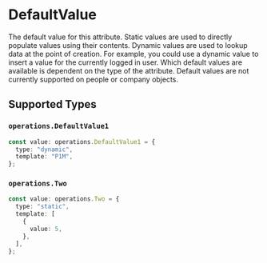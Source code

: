 # DefaultValue

The default value for this attribute. Static values are used to directly populate values using their contents. Dynamic values are used to lookup data at the point of creation. For example, you could use a dynamic value to insert a value for the currently logged in user. Which default values are available is dependent on the type of the attribute. Default values are not currently supported on people or company objects.


## Supported Types

### `operations.DefaultValue1`

```typescript
const value: operations.DefaultValue1 = {
  type: "dynamic",
  template: "P1M",
};
```

### `operations.Two`

```typescript
const value: operations.Two = {
  type: "static",
  template: [
    {
      value: 5,
    },
  ],
};
```

